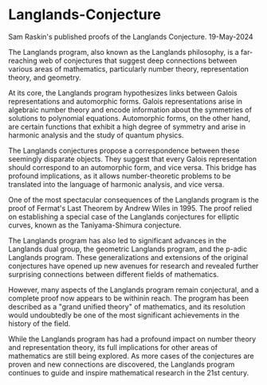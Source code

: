 # Langlands-Conjecture
Sam Raskin's published proofs of the Langlands Conjecture. 19-May-2024

The Langlands program, also known as the Langlands philosophy, is a far-reaching web of conjectures that suggest deep connections between various areas of mathematics, particularly number theory, representation theory, and geometry. 

At its core, the Langlands program hypothesizes links between Galois representations and automorphic forms. Galois representations arise in algebraic number theory and encode information about the symmetries of solutions to polynomial equations. Automorphic forms, on the other hand, are certain functions that exhibit a high degree of symmetry and arise in harmonic analysis and the study of quantum physics.

The Langlands conjectures propose a correspondence between these seemingly disparate objects. They suggest that every Galois representation should correspond to an automorphic form, and vice versa. This bridge has profound implications, as it allows number-theoretic problems to be translated into the language of harmonic analysis, and vice versa.

One of the most spectacular consequences of the Langlands program is the proof of Fermat's Last Theorem by Andrew Wiles in 1995. The proof relied on establishing a special case of the Langlands conjectures for elliptic curves, known as the Taniyama-Shimura conjecture.

The Langlands program has also led to significant advances in the Langlands dual group, the geometric Langlands program, and the p-adic Langlands program. These generalizations and extensions of the original conjectures have opened up new avenues for research and revealed further surprising connections between different fields of mathematics.

However, many aspects of the Langlands program remain conjectural, and a complete proof now appears to be withinin reach. The program has been described as a "grand unified theory" of mathematics, and its resolution would undoubtedly be one of the most significant achievements in the history of the field.

While the Langlands program has had a profound impact on number theory and representation theory, its full implications for other areas of mathematics are still being explored. As more cases of the conjectures are proven and new connections are discovered, the Langlands program continues to guide and inspire mathematical research in the 21st century.
